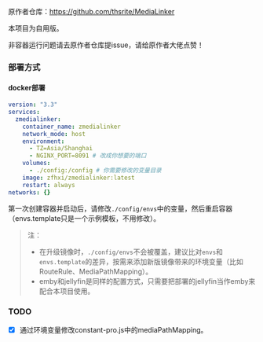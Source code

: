 
原作者仓库：<https://github.com/thsrite/MediaLinker>

本项目为自用版。

非容器运行问题请去原作者仓库提issue，请给原作者大佬点赞！

### 部署方式

#### docker部署

```yaml
version: "3.3"
services:
  zmedialinker:
    container_name: zmedialinker
    network_mode: host
    environment:
      - TZ=Asia/Shanghai
      - NGINX_PORT=8091 # 改成你想要的端口
    volumes:
      - ./config:/config # 你需要修改的变量目录
    image: zfhxi/zmedialinker:latest
    restart: always
networks: {}
```

第一次创建容器并启动后，请修改`./config/envs`中的变量，然后重启容器（envs.template只是一个示例模板，不用修改）。

> 注：
> - 在升级镜像时，`./config/envs`不会被覆盖，建议比对`envs`和`envs.template`的差异，按需来添加新版镜像带来的环境变量（比如RouteRule、MediaPathMapping）。
> - emby和jellyfin是同样的配置方式，只需要把部署的jellyfin当作emby来配合本项目使用。

### TODO

- [x] 通过环境变量修改constant-pro.js中的mediaPathMapping。
